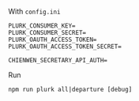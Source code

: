 With `config.ini`

```
PLURK_CONSUMER_KEY=
PLURK_CONSUMER_SECRET=
PLURK_OAUTH_ACCESS_TOKEN=
PLURK_OAUTH_ACCESS_TOKEN_SECRET=

CHIENWEN_SECRETARY_API_AUTH=
```

Run

```
npm run plurk all|departure [debug]
```
